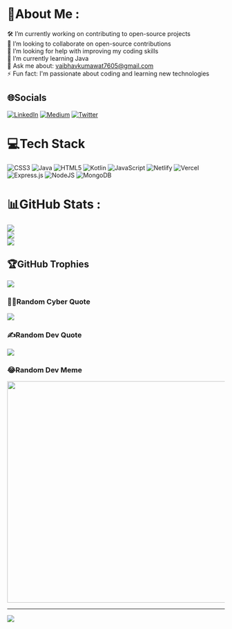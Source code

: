 # 💫About Me :
🛠️ I’m currently working on contributing to open-source projects  
🤝 I’m looking to collaborate on open-source contributions  
🧠 I’m looking for help with improving my coding skills  
🌱 I’m currently learning Java  
💬 Ask me about: vaibhavkumawat7605@gmail.com  
⚡ Fun fact: I'm passionate about coding and learning new technologies  


## 🌐Socials
[![LinkedIn](https://img.shields.io/badge/LinkedIn-%230077B5.svg?logo=linkedin&logoColor=white)](https://www.linkedin.com/in/vaibhav-kumawat-443188283/) [![Medium](https://img.shields.io/badge/Medium-12100E?logo=medium&logoColor=white)](https://medium.com/@vaibhavkumawat7605) [![Twitter](https://img.shields.io/badge/Twitter-%231DA1F2.svg?logo=Twitter&logoColor=white)](https://twitter.com/Vaibh_av_07) 

# 💻Tech Stack
![CSS3](https://img.shields.io/badge/css3-%231572B6.svg?style=for-the-badge&logo=css3&logoColor=white) ![Java](https://img.shields.io/badge/java-%23ED8B00.svg?style=for-the-badge&logo=java&logoColor=white) ![HTML5](https://img.shields.io/badge/html5-%23E34F26.svg?style=for-the-badge&logo=html5&logoColor=white) ![Kotlin](https://img.shields.io/badge/kotlin-%230095D5.svg?style=for-the-badge&logo=kotlin&logoColor=white) ![JavaScript](https://img.shields.io/badge/javascript-%23323330.svg?style=for-the-badge&logo=javascript&logoColor=%23F7DF1E) ![Netlify](https://img.shields.io/badge/netlify-%23000000.svg?style=for-the-badge&logo=netlify&logoColor=#00C7B7) ![Vercel](https://img.shields.io/badge/vercel-%23000000.svg?style=for-the-badge&logo=vercel&logoColor=white) ![Express.js](https://img.shields.io/badge/express.js-%23404d59.svg?style=for-the-badge&logo=express&logoColor=%2361DAFB) ![NodeJS](https://img.shields.io/badge/node.js-6DA55F?style=for-the-badge&logo=node.js&logoColor=white) ![MongoDB](https://img.shields.io/badge/MongoDB-%234ea94b.svg?style=for-the-badge&logo=mongodb&logoColor=white)
# 📊GitHub Stats :
![](https://github-readme-stats.vercel.app/api?username=Va16hav07&theme=nightowl&hide_border=false&include_all_commits=false&count_private=false)<br/>
![](https://github-readme-streak-stats.herokuapp.com/?user=Va16hav07&theme=nightowl&hide_border=false)<br/>
![](https://github-readme-stats.vercel.app/api/top-langs/?username=Va16hav07&theme=nightowl&hide_border=false&include_all_commits=false&count_private=false&layout=compact)

## 🏆GitHub Trophies
![](https://github-trophies.vercel.app/?username=Va16hav07&theme=dark_dimmed&no-frame=true&no-bg=true&margin-w=4)

### 🧑‍💻Random Cyber Quote
![](https://github-readme-cyber-quotes.vercel.app/api?type=horizontal&theme=dark)

### ✍️Random Dev Quote
![](https://quotes-github-readme.vercel.app/api?type=horizontal&theme=dark)

### 😂Random Dev Meme
<img src="[https://random-memer.herokuapp.com/" width="512p](https://i.redd.it/79nlfdf4clw41.png)"/>

---
[![](https://visitcount.itsvg.in/api?id=Va16hav07&icon=5&color=0)](https://visitcount.itsvg.in)
